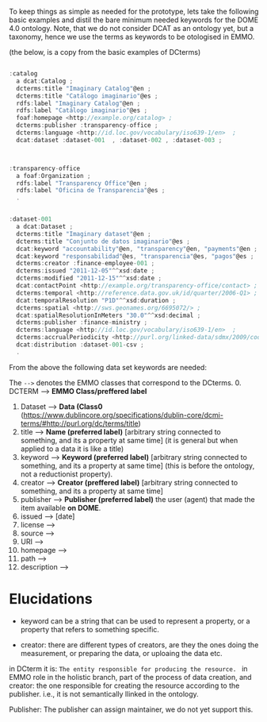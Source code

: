 To keep things as simple as needed for the prototype, lets take the following basic examples and distil the bare minimum needed keywords for the DOME 4.0 ontology. Note, that we do not consider DCAT as an ontology yet, but a taxonomy, hence we use the terms as keywords to be otologised in EMMO.


(the below, is a copy from the basic examples of DCterms)
```javascript

:catalog
  a dcat:Catalog ;
  dcterms:title "Imaginary Catalog"@en ;
  dcterms:title "Catálogo imaginario"@es ;
  rdfs:label "Imaginary Catalog"@en ;
  rdfs:label "Catálogo imaginario"@es ;
  foaf:homepage <http://example.org/catalog> ;
  dcterms:publisher :transparency-office ;
  dcterms:language <http://id.loc.gov/vocabulary/iso639-1/en>  ;
  dcat:dataset :dataset-001  , :dataset-002 , :dataset-003 ;



:transparency-office
  a foaf:Organization ;
  rdfs:label "Transparency Office"@en ;
  rdfs:label "Oficina de Transparencia"@es ;
  .


:dataset-001
  a dcat:Dataset ;
  dcterms:title "Imaginary dataset"@en ;
  dcterms:title "Conjunto de datos imaginario"@es ;
  dcat:keyword "accountability"@en, "transparency"@en, "payments"@en ;
  dcat:keyword "responsabilidad"@es, "transparencia"@es, "pagos"@es ;
  dcterms:creator :finance-employee-001 ;
  dcterms:issued "2011-12-05"^^xsd:date ;
  dcterms:modified "2011-12-15"^^xsd:date ;
  dcat:contactPoint <http://example.org/transparency-office/contact> ;
  dcterms:temporal <http://reference.data.gov.uk/id/quarter/2006-Q1> ;
  dcat:temporalResolution "P1D"^^xsd:duration ;
  dcterms:spatial <http://sws.geonames.org/6695072/> ;
  dcat:spatialResolutionInMeters "30.0"^^xsd:decimal ;
  dcterms:publisher :finance-ministry ;
  dcterms:language <http://id.loc.gov/vocabulary/iso639-1/en>  ;
  dcterms:accrualPeriodicity <http://purl.org/linked-data/sdmx/2009/code#freq-W>  ;
  dcat:distribution :dataset-001-csv ;
  .

```



From the above the following data set keywords are needed:

The ` --> ` denotes the EMMO classes that correspond to the DCterms. 
0. DCTERM       -->   **EMMO Class/preffered label**
1. Dataset      -->   **Data (Class0** (https://www.dublincore.org/specifications/dublin-core/dcmi-terms/#http://purl.org/dc/terms/title)
3. title        -->   **Name  (preferred label)** [arbitrary string connected to something, and its a property at same time] (it is general but when applied to a data it is like a title)
4. keyword      -->   **Keyword  (preferred label)** [arbitrary string connected to something, and its a property at same time]  (this is before the ontology, not a reductionist property). 
5. creator      -->   **Creator (preffered label)** [arbitrary string connected to something, and its a property at same time] 
6. publisher    -->   **Publisher (preferred label)** the user (agent) that made the item available **on DOME**.   
7. issued       -->   [date]
9. license      -->   
10. source      --> 
11. URI         --> 
12. homepage    --> 
13. path        --> 
14. description -->

# Elucidations 
* keyword can be a string that can be used to represent a property, or a property that refers to something specific. 


* creator: there are different types of creators, are they the ones doing the measurement, or preparing the data, or uploaing the data etc. 

in DCterm it is: `The entity responsible for producing the resource. ` 
in EMMO role in the holistic branch, part of the process of data creation, and 
creator: the one responsible for creating the resource according to the publisher. i.e., it is not semantically llinked in the ontology.

Publisher: The publisher can assign maintainer, we do not yet support this.
